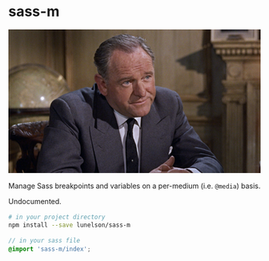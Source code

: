 # sass-m

!['sass m'](sass-m.png)

Manage Sass breakpoints and variables on a per-medium (i.e. `@media`) basis.

Undocumented.

```sh
# in your project directory
npm install --save lunelson/sass-m
```
```scss
// in your sass file
@import 'sass-m/index';
```
